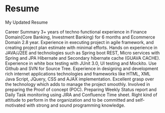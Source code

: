 # Resume
My Updated Resume

Career Summary
3+ years of techno functional experience in Finance Domain(Core Banking, Investment Banking) for 6 months and Ecommerce Domain 2.8 year.
Experience in executing project in agile framework, and creating project plan estimate with minimal efforts.
Hands on experience in JAVA/J2EE and technologies such as Spring boot REST, Micro services with Spring and JPA Hibernate and Secondary hibernate cache (GUAVA CACHE).
Experience in white box testing with JUnit 3.0, UI testing and Mockito. Use Github and SVN for Source Tree.
Experience in designing and development rich internet applications technologies and frameworks like HTML, XML Java Script, JQuery, CSS and AJAX implementation.
Excellent grasp over the technology which adds to manage the project smoothly.
Involved in preparing the Proof of concept (POC).
Preparing Weekly Status report and Daily Task monitoring using JIRA and Confluence Time sheet.
Right kind of attitude to perform in the organization and to be committed and self-motivated with strong and sound programming knowledge.
